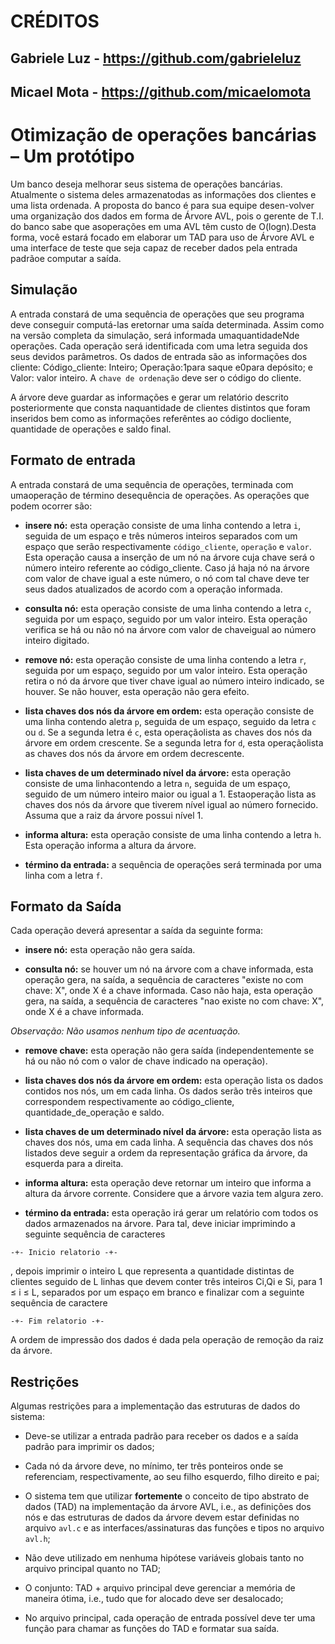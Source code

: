 # CRÉDITOS
## Gabriele Luz - https://github.com/gabrieleluz
## Micael Mota - https://github.com/micaelomota


# Otimização de operações bancárias – Um protótipo

Um banco deseja melhorar seus sistema de operações bancárias.
Atualmente o sistema deles armazenatodas as informações dos clientes e uma lista ordenada. A proposta do banco é para sua equipe desen-volver uma organização dos dados em forma de Árvore AVL, pois o gerente de T.I. do banco sabe que asoperações em uma AVL têm custo de O(logn).Desta forma, você estará focado em elaborar um TAD para uso de Árvore AVL e uma interface de teste que seja capaz de receber dados pela entrada padrãoe computar a saída.

## Simulação
A entrada constará de uma sequência de operações que seu programa deve conseguir computá-las eretornar uma saída determinada. Assim como na versão completa da simulação, será informada umaquantidadeNde operações. Cada operação será identificada com uma letra seguida dos seus devidos parâmetros. Os dados de entrada são as informações dos cliente: Código_cliente: Inteiro; Operação:1para saque e0para depósito; e Valor: valor inteiro. A `chave de ordenação` deve ser o código do cliente.

A árvore deve guardar as informações e gerar um relatório descrito posteriormente que consta naquantidade de clientes distintos que foram inseridos bem como as informações referêntes ao código docliente, quantidade de operações e saldo final.

## Formato de entrada
A entrada constará de uma sequência de operações, terminada com umaoperação de término desequência de operações. As operações que podem ocorrer são:

- **insere nó:** esta operação consiste de uma linha contendo a letra `i`, seguida de um espaço e três números inteiros separados com um espaço que serão respectivamente `código_cliente`, `operação` e `valor`.  Esta operação causa a inserção de um nó na árvore cuja chave será o número inteiro referente ao código_cliente. Caso já haja nó na árvore com valor de chave igual a este número, o nó com tal chave deve ter seus dados atualizados de acordo com a operação informada.

- **consulta nó:** esta operação consiste de uma linha contendo a letra `c`, seguida por um espaço, seguido por um valor inteiro. Esta operação verifica se há ou não nó na árvore com valor de chaveigual ao número inteiro digitado.

- **remove nó:** esta operação consiste de uma linha contendo a letra `r`, seguida por um espaço, seguido por um valor inteiro. Esta operação retira o nó da árvore que tiver chave igual ao número inteiro indicado, se houver. Se não houver, esta operação não gera efeito.

- **lista chaves dos nós da árvore em ordem:** esta operação consiste de uma linha contendo aletra `p`, seguida de um espaço, seguido da letra `c` ou `d`. Se a segunda letra é `c`, esta operaçãolista as chaves dos nós da árvore em ordem crescente. Se a segunda letra for `d`, esta operaçãolista as chaves dos nós da árvore em ordem decrescente.

- **lista chaves de um determinado nível da árvore:** esta operação consiste de uma linhacontendo a letra `n`, seguida de um espaço, seguido de um número inteiro maior ou igual a 1. Estaoperação lista as chaves dos nós da árvore que tiverem nível igual ao número fornecido. Assuma que a raiz da árvore possui nível 1.

- **informa altura:** esta operação consiste de uma linha contendo a letra `h`. Esta operação informa a altura da árvore.

- **término da entrada:** a sequência de operações será terminada por uma linha com a letra `f`.

## Formato da Saída
Cada operação deverá apresentar a saída da seguinte forma:

- **insere nó:** esta operação não gera saída.

- **consulta nó:** se houver um nó na árvore com a chave informada, esta operação gera, na saída, a sequência de caracteres "existe no com chave:  X", onde X é a chave informada. Caso não haja, esta operação gera, na saída, a sequência de caracteres "nao existe no com chave:  X", onde X é a chave informada.

*Observação: Não usamos nenhum tipo de acentuação.*

- **remove chave:** esta operação não gera saída (independentemente se há ou não nó com o valor de chave indicado na operação).

- **lista chaves dos nós da árvore em ordem:** esta operação lista os dados contidos nos nós, um em cada linha. Os dados serão três inteiros que correspondem respectivamente ao código_cliente, quantidade_de_operação e saldo.

- **lista chaves de um determinado nível da árvore:** esta operação lista as chaves dos nós, uma em cada linha. A sequência das chaves dos nós listados deve seguir a ordem da representação
gráfica da árvore, da esquerda para a direita.

- **informa altura:** esta operação deve retornar um inteiro que informa a altura da árvore corrente. Considere que a árvore vazia tem algura zero.

- **término da entrada:** esta operação irá gerar um relatório com todos os dados armazenados na árvore.  Para tal, deve iniciar imprimindo a seguinte sequência de caracteres

`-+- Inicio relatorio -+-`

, depois imprimir o inteiro L que representa a quantidade distintas de clientes seguido de L linhas que devem conter três inteiros Ci,Qi e Si, para 1 ≤ i ≤ L, separados por um espaço em branco e finalizar com a seguinte sequência de caractere

`-+- Fim relatorio -+-`

A ordem de impressão dos dados é dada pela operação de remoção da raiz da árvore.

## Restrições
Algumas restrições para a implementação das estruturas de dados do sistema:

- Deve-se utilizar a entrada padrão para receber os dados e a saída padrão para imprimir os dados;

- Cada nó da árvore deve, no mínimo, ter três ponteiros onde se referenciam, respectivamente, ao seu filho esquerdo, filho direito e pai;

- O sistema tem que utilizar **fortemente** o conceito de tipo abstrato de dados (TAD) na implementação da árvore AVL, i.e., as definições dos nós e das estruturas de dados da árvore devem estar definidas no arquivo `avl.c` e as interfaces/assinaturas das funções e tipos no arquivo `avl.h`;

- Não deve utilizado em nenhuma hipótese variáveis globais tanto no arquivo principal quanto no TAD;

- O conjunto: TAD + arquivo principal deve gerenciar a memória de maneira ótima, i.e., tudo que for alocado deve ser desalocado;

- No arquivo principal, cada operação de entrada possível deve ter uma função para chamar as funções do TAD e formatar sua saída.

